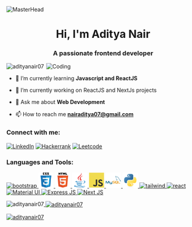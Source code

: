 ![MasterHead](https://www.arkasoftwares.com/blog/wp-content/uploads/2021/01/header_banner-2.jpg)
<h1 align="center">Hi, I'm Aditya Nair</h1>
<h3 align="center">A passionate frontend developer</h3>
<!--<img align="right" alt="Coding" width="400" src="https://cdn.dribbble.com/users/116207...">-->
<img align="right" alt="Coding" width="400" src="https://www.wingstechsolutions.com/wp-content/uploads/2022/03/full-stack-development.gif">

<p align="left"> <img src="https://komarev.com/ghpvc/?username=adityanair07&label=Profile%20views&color=0e75b6&style=flat" alt="adityanair07" /> </p>

- 🌱 I’m currently learning **Javascript and ReactJS**

- 🔭 I’m currently working on ReactJS and NextJs projects

- 💬 Ask me about **Web Development**

- 📫 How to reach me **nairaditya07@gmail.com**

<h3 align="left">Connect with me:</h3>
<p align="left">
<a href="https://www.linkedin.com/in/aditya-nair-766875229/" target="blank"><img align="center" src="https://raw.githubusercontent.com/rahuldkjain/github-profile-readme-generator/master/src/images/icons/Social/linked-in-alt.svg" alt="LinkedIn" height="30" width="40" /></a>
<a href="https://www.hackerrank.com/nairaditya07" target="blank"><img align="center" src="https://raw.githubusercontent.com/rahuldkjain/github-profile-readme-generator/master/src/images/icons/Social/hackerrank.svg" alt="Hackerrank" height="30" width="40" /></a>
<a href="https://leetcode.com/Aditya_Nair_07/" target="blank"><img align="center" src="https://raw.githubusercontent.com/rahuldkjain/github-profile-readme-generator/master/src/images/icons/Social/leet-code.svg" alt="Leetcode" height="30" width="40" /></a>
</p>

<h3 align="left">Languages and Tools:</h3>
<p align="left"> 
<!--   <a href="https://www.blender.org/" target="_blank" rel="noreferrer"> <img src="https://download.blender.org/branding/community/blender_community_badge_white.svg" alt="blender" width="40" height="40"/> </a> -->
  <a href="https://getbootstrap.com" target="_blank" rel="noreferrer"> <img src="https://www.vectorlogo.zone/logos/getbootstrap/getbootstrap-icon.svg" alt="bootstrap" width="40" height="40"/> </a>
  <a href="https://www.w3schools.com/css/" target="_blank" rel="noreferrer"> <img src="https://raw.githubusercontent.com/devicons/devicon/master/icons/css3/css3-original-wordmark.svg" alt="css3" width="40" height="40"/> </a> 
  <a href="https://www.w3.org/html/" target="_blank" rel="noreferrer"> <img src="https://raw.githubusercontent.com/devicons/devicon/master/icons/html5/html5-original-wordmark.svg" alt="html5" width="40" height="40"/> </a> 
  <a href="https://www.java.com" target="_blank" rel="noreferrer"> <img src="https://raw.githubusercontent.com/devicons/devicon/master/icons/java/java-original.svg" alt="java" width="40" height="40"/> </a> 
  <a href="https://developer.mozilla.org/en-US/docs/Web/JavaScript" target="_blank" rel="noreferrer"> <img src="https://raw.githubusercontent.com/devicons/devicon/master/icons/javascript/javascript-original.svg" alt="javascript" width="40" height="40"/> </a>
  <a href="https://www.mysql.com/" target="_blank" rel="noreferrer"> <img src="https://raw.githubusercontent.com/devicons/devicon/master/icons/mysql/mysql-original-wordmark.svg" alt="mysql" width="40" height="40"/> </a> 
  <a href="https://www.python.org" target="_blank" rel="noreferrer"> <img src="https://raw.githubusercontent.com/devicons/devicon/master/icons/python/python-original.svg" alt="python" width="40" height="40"/> </a> 
  <a href="https://tailwindcss.com/" target="_blank" rel="noreferrer"> <img src="https://www.vectorlogo.zone/logos/tailwindcss/tailwindcss-icon.svg" alt="tailwind" width="40" height="40"/> </a> 
  <a href="https://react.com/" target="_blank" rel="noreferrer"> <img src="https://www.vectorlogo.zone/logos/reactjs/reactjs-icon.svg" alt="react" width="40" height="40"/>
  <a href="https://mui.com/material-ui/" target="_blank" rel="noreferrer"> <img src="https://v4.material-ui.com/static/logo.png" alt="Material UI" width="40" height="40"/>
  <a href="https://expressjs.com/" target="_blank" rel="noreferrer"> <img src="https://www.edureka.co/blog/wp-content/uploads/2019/07/express-logo.png" alt="Express JS" width="60" height="40"/>
  <a href="https://nextjs.org/" target="_blank" rel="noreferrer"> <img src="https://cdn.dribbble.com/userupload/9602981/file/original-e6f9ef9e2c570d0d612b1775155a4d63.png" alt="Next JS" width="60" height="40"/>
</p>

<p><img align="left" src="https://github-readme-stats.vercel.app/api/top-langs?username=adityanair07&show_icons=true&locale=en&layout=compact&theme=synthwave" alt="adityanair07" /></p>

<p>&nbsp;<img align="center" src="https://github-readme-stats.vercel.app/api?username=adityanair07&show_icons=true&locale=en&theme=synthwave" alt="adityanair07" /></p>

<p><img align="center" src="https://github-readme-streak-stats.herokuapp.com/?user=adityanair07&theme=synthwave" alt="adityanair07" /></p>


